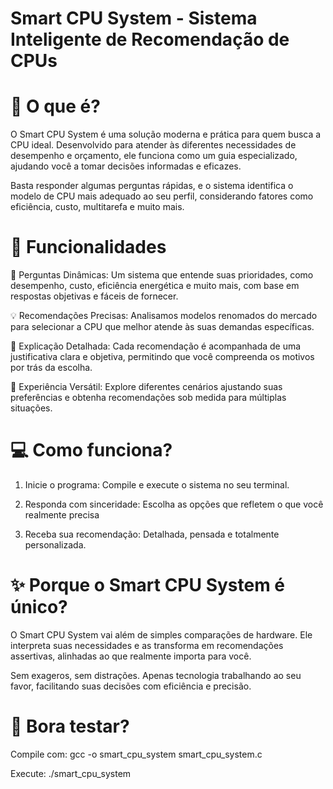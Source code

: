 # Smart CPU System - Sistema Inteligente de Recomendação de CPUs

# 🧠 O que é?

O Smart CPU System é uma solução moderna e prática para quem busca a CPU ideal. Desenvolvido para atender às diferentes necessidades de desempenho e orçamento, ele funciona como um guia especializado, ajudando você a tomar decisões informadas e eficazes.

Basta responder algumas perguntas rápidas, e o sistema identifica o modelo de CPU mais adequado ao seu perfil, considerando fatores como eficiência, custo, multitarefa e muito mais.


# 🚀 Funcionalidades 

📝 Perguntas Dinâmicas: 
Um sistema que entende suas prioridades, como desempenho, custo, eficiência energética e muito mais, com base em respostas objetivas e fáceis de fornecer.

💡 Recomendações Precisas: 
Analisamos modelos renomados do mercado para selecionar a CPU que melhor atende às suas demandas específicas.

🧩 Explicação Detalhada: 
Cada recomendação é acompanhada de uma justificativa clara e objetiva, permitindo que você compreenda os motivos por trás da escolha.

🔄 Experiência Versátil: 
Explore diferentes cenários ajustando suas preferências e obtenha recomendações sob medida para múltiplas situações.


# 💻 Como funciona?
1) Inicie o programa:
Compile e execute o sistema no seu terminal.

2) Responda com sinceridade:
Escolha as opções que refletem o que você realmente precisa 

3) Receba sua recomendação:
Detalhada, pensada e totalmente personalizada.


# ✨ Porque o Smart CPU System é único?

O Smart CPU System vai além de simples comparações de hardware. Ele interpreta suas necessidades e as transforma em recomendações assertivas, alinhadas ao que realmente importa para você.

Sem exageros, sem distrações. Apenas tecnologia trabalhando ao seu favor, facilitando suas decisões com eficiência e precisão.


# 🎯 Bora testar?
Compile com:
gcc -o smart_cpu_system smart_cpu_system.c  

Execute:
./smart_cpu_system  


